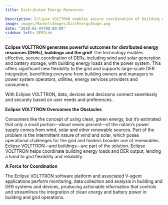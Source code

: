 ```yaml
---
title: Distributed Energy Resources

Description: Eclipse VOLTTRON enables secure coordination of building energy loads and distributed energy resources, such as generation from solar panels or storage from batteries, with the power grid. This coordination offers significant new flexibility to the grid and supports large-scale integration of renewable generation.
image: images/MarketsImages/DistEnergyImage.png
date: "2020-01-04T00:00:00"
sidebar_left: DERSide
---
```

**Eclipse VOLTTRON generates powerful outcomes for distributed energy resources (DERs), buildings and the grid!** The technology enables effective, secure coordination of DERs, including wind and solar generation and battery storage, with building energy loads and the power system. This offers significant new flexibility to the grid and supports large-scale DER integration, benefitting everyone from building owners and managers to power system operators, utilities, energy services providers and consumers.

With Eclipse VOLTTRON, data, devices and decisions connect seamlessly and securely based on user needs and preferences.

**Eclipse VOLTTRON Overcomes the Obstacles**

Consumers like the concept of using clean, green energy, but it’s estimated that only a small portion—about seven percent—of the nation’s power supply comes from wind, solar and other renewable sources. Part of the problem is the intermittent nature of wind and solar, which poses operational challenges for the grid and hinders broader use of renewables. Eclipse VOLTTRON—and buildings—are part of the solution. Eclipse VOLTTRON helps coordinate building energy loads and DER output, lending a hand to grid flexibility and reliability.

**A Force for Coordination**

The Eclipse VOLTTRON software platform and associated V-agent applications perform monitoring, data collection and analysis in building and DER systems and devices, producing actionable information that controls and streamlines the integration of clean energy and battery power in building and grid operations.